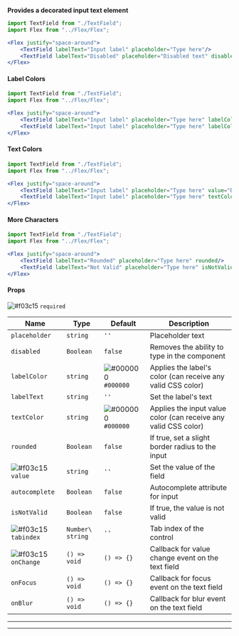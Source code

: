 **Provides a decorated input text element**

```jsx
import TextField from "./TextField";
import Flex from "../Flex/Flex";

<Flex justify="space-around">
    <TextField labelText="Input label" placeholder="Type here"/>
    <TextField labelText="Disabled" placeholder="Disabled text" disabled/>
</Flex>
```

#### **Label Colors**
```jsx
import TextField from "./TextField";
import Flex from "../Flex/Flex";

<Flex justify="space-around">
    <TextField labelText="Input label" placeholder="Type here" labelColor="rgb(220, 53, 69)"/>
    <TextField labelText="Input label" placeholder="Type here" labelColor="#17A2B8"/>
</Flex>
```

#### **Text Colors**
```jsx
import TextField from "./TextField";
import Flex from "../Flex/Flex";

<Flex justify="space-around">
    <TextField labelText="Input label" placeholder="Type here" value="Default" onChange={() => {}}/>
    <TextField labelText="Input label" placeholder="Type here" textColor="#17A2B8" value="Some blue" onChange={() => {}}/>
</Flex>
```

#### **More Characters**
```jsx
import TextField from "./TextField";
import Flex from "../Flex/Flex";

<Flex justify="space-around">
    <TextField labelText="Rounded" placeholder="Type here" rounded/>
    <TextField labelText="Not Valid" placeholder="Type here" isNotValid/>
</Flex>
```

#### **Props**
![#f03c15](https://placehold.it/15/f03c15/000000?text=+) `required`

Name | Type | Default | Description |
-----|----- | ------- | ----------- |
`placeholder` | `string` | `''` | Placeholder text
`disabled` | `Boolean` | `false` | Removes the ability to type in the component
`labelColor` | `string` | ![#000000](https://placehold.it/15/000000/000000?text=+) `#000000` |  Applies the label's color (can receive any valid CSS color)
`labelText` | `string` | `''` | Set the label's text
`textColor` | `string` | ![#000000](https://placehold.it/15/000000/000000?text=+) `#000000` | Applies the input value color (can receive any valid CSS color)
`rounded` | `Boolean` | `false` | If true, set a slight border radius to the input
![#f03c15](https://placehold.it/15/f03c15/000000?text=+) `value` | `string` | `''` | Set the value of the field 
`autocomplete` | `Boolean` | `false` | Autocomplete attribute for input
`isNotValid` | `Boolean` | `false` | If true, the value is not valid
![#f03c15](https://placehold.it/15/f03c15/000000?text=+) `tabindex` | `Number\ string` | `''` | Tab index of the control
![#f03c15](https://placehold.it/15/f03c15/000000?text=+) `onChange` | `() => void` | `() => {}` | Callback for value change event on the text field
`onFocus` | `() => void` | `() => {}` | Callback for focus event on the text field
`onBlur` | `() => void` | `() => {}` | Callback for blur event on the text field

***
***